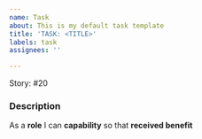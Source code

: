 ```yaml
---
name: Task
about: This is my default task template
title: 'TASK: <TITLE>'
labels: task
assignees: ''

---
```


Story: #20

### Description

As a **role** I can **capability** so that **received benefit**
